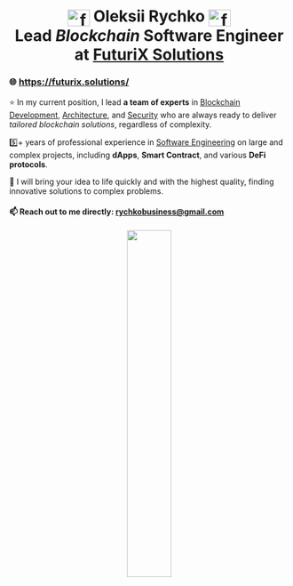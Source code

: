 <h1 align="center">
<img align="center" src="https://futurix.solutions/_next/static/media/logo-small.fbc43e61.svg" alt="futurix solutions" height="30" width="40" /> Oleksii Rychko <img align="center" src="https://futurix.solutions/_next/static/media/logo-small.fbc43e61.svg" alt="futurix solutions" height="30" width="40" />
<br/>
Lead <i>Blockchain</i> Software Engineer at <a href="https://futurix.solutions/" target="blank">FuturiX Solutions</a>
</h1>

<h3>🌐 <a href="https://futurix.solutions/" target="blank">https://futurix.solutions/</a></h3>

⭐ In my current position, I lead <b>a team of experts</b> in <u>Blockchain Development</u>, <u>Architecture</u>, and <u>Security</u> who are always ready to deliver <i>tailored blockchain solutions</i>, regardless of complexity.  

5️⃣+ years of professional experience in <u>Software Engineering</u> on large and complex projects, including <b>dApps</b>, <b>Smart Contract</b>, and various <b>DeFi protocols</b>.  

🎯 I will bring your idea to life quickly and with the highest quality, finding innovative solutions to complex problems.

<h4>📫 Reach out to me directly: <a href="mailto:rychkobusiness@gmail.com" target="blank">rychkobusiness@gmail.com</a></h4>

<p align="center">
<a href="https://futurix.solutions/">
<img style="width: 40%;height: 40%;display: block;margin-left: auto;margin-right: auto;" src="https://github.com/user-attachments/assets/8453e1bd-d421-45be-b03e-0e058c66ea35" />
</a>
</p> 
